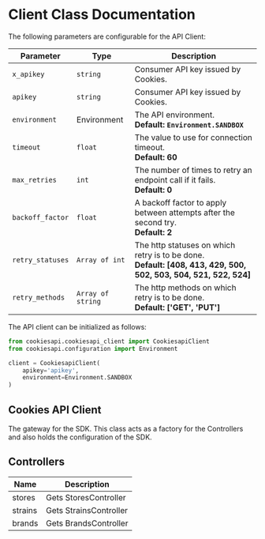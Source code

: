 
# Client Class Documentation

The following parameters are configurable for the API Client:

| Parameter | Type | Description |
|  --- | --- | --- |
| `x_apikey` | `string` | Consumer API key issued by Cookies. |
| `apikey` | `string` | Consumer API key issued by Cookies. |
| `environment` | Environment | The API environment. <br> **Default: `Environment.SANDBOX`** |
| `timeout` | `float` | The value to use for connection timeout. <br> **Default: 60** |
| `max_retries` | `int` | The number of times to retry an endpoint call if it fails. <br> **Default: 0** |
| `backoff_factor` | `float` | A backoff factor to apply between attempts after the second try. <br> **Default: 2** |
| `retry_statuses` | `Array of int` | The http statuses on which retry is to be done. <br> **Default: [408, 413, 429, 500, 502, 503, 504, 521, 522, 524]** |
| `retry_methods` | `Array of string` | The http methods on which retry is to be done. <br> **Default: ['GET', 'PUT']** |

The API client can be initialized as follows:

```python
from cookiesapi.cookiesapi_client import CookiesapiClient
from cookiesapi.configuration import Environment

client = CookiesapiClient(
    apikey='apikey',
    environment=Environment.SANDBOX
)
```

## Cookies API Client

The gateway for the SDK. This class acts as a factory for the Controllers and also holds the configuration of the SDK.

## Controllers

| Name | Description |
|  --- | --- |
| stores | Gets StoresController |
| strains | Gets StrainsController |
| brands | Gets BrandsController |
